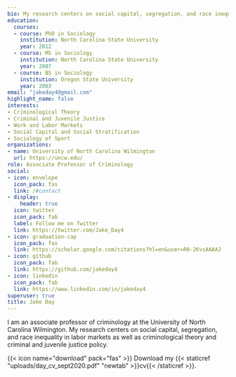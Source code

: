 ```yaml
---
bio: My research centers on social capital, segregation, and race inequality in labor markets as well as criminological theory and criminal and juvenile justice policy.
education:
  courses:
  - course: PhD in Sociology
    institution: North Carolina State University
    year: 2012
  - course: MS in Sociology
    institution: North Carolina State University
    year: 2007
  - course: BS in Sociology
    institution: Oregon State University
    year: 2003
email: "jakeday4@gmail.com"
highlight_name: false
interests:
- Criminological Theory
- Criminal and Juvenile Justice
- Work and Labor Markets 
- Social Capital and Social Stratification
- Sociology of Sport
organizations:
- name: University of North Carolina Wilmington
  url: https://uncw.edu/
role: Associate Professor of Criminology
social:
- icon: envelope
  icon_pack: fas
  link: /#contact
- display:
    header: true
  icon: twitter
  icon_pack: fab
  label: Follow me on Twitter
  link: https://twitter.com/Jake_Day4
- icon: graduation-cap
  icon_pack: fas
  link: https://scholar.google.com/citations?hl=en&user=R0-2KvsAAAAJ
- icon: github
  icon_pack: fab
  link: https://github.com/jakeday4
- icon: linkedin
  icon_pack: fab
  link: https://www.linkedin.com/in/jakeday4
superuser: true
title: Jake Day
---
```


I am an associate professor of criminology at the University of North Carolina Wilmington. My research centers on social capital, segregation, and race inequality in labor markets as well as criminological theory and criminal and juvenile justice policy. 

{{< icon name="download" pack="fas" >}} Download my {{< staticref "uploads/day_cv_sept2020.pdf" "newtab" >}}cv{{< /staticref >}}.
